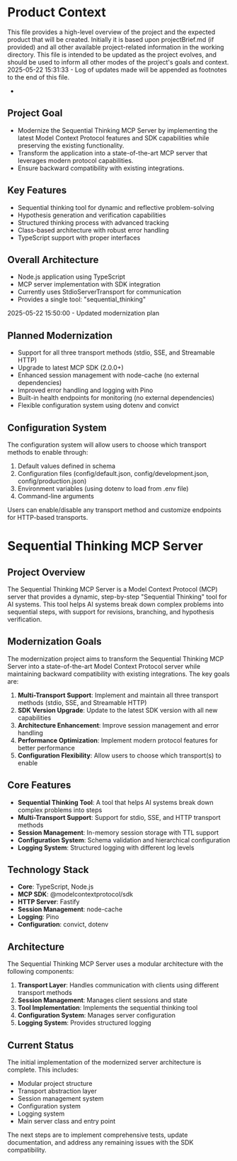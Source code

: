 # Product Context

This file provides a high-level overview of the project and the expected product that will be created. Initially it is based upon projectBrief.md (if provided) and all other available project-related information in the working directory. This file is intended to be updated as the project evolves, and should be used to inform all other modes of the project's goals and context.
2025-05-22 15:31:33 - Log of updates made will be appended as footnotes to the end of this file.

-

## Project Goal

- Modernize the Sequential Thinking MCP Server by implementing the latest Model Context Protocol features and SDK capabilities while preserving the existing functionality.
- Transform the application into a state-of-the-art MCP server that leverages modern protocol capabilities.
- Ensure backward compatibility with existing integrations.

## Key Features

- Sequential thinking tool for dynamic and reflective problem-solving
- Hypothesis generation and verification capabilities
- Structured thinking process with advanced tracking
- Class-based architecture with robust error handling
- TypeScript support with proper interfaces

## Overall Architecture

- Node.js application using TypeScript
- MCP server implementation with SDK integration
- Currently uses StdioServerTransport for communication
- Provides a single tool: "sequential_thinking"

2025-05-22 15:50:00 - Updated modernization plan

## Planned Modernization

- Support for all three transport methods (stdio, SSE, and Streamable HTTP)
- Upgrade to latest MCP SDK (2.0.0+)
- Enhanced session management with node-cache (no external dependencies)
- Improved error handling and logging with Pino
- Built-in health endpoints for monitoring (no external dependencies)
- Flexible configuration system using dotenv and convict

## Configuration System

The configuration system will allow users to choose which transport methods to enable through:

1. Default values defined in schema
2. Configuration files (config/default.json, config/development.json, config/production.json)
3. Environment variables (using dotenv to load from .env file)
4. Command-line arguments

Users can enable/disable any transport method and customize endpoints for HTTP-based transports.

# Sequential Thinking MCP Server

## Project Overview

The Sequential Thinking MCP Server is a Model Context Protocol (MCP) server that provides a dynamic, step-by-step "Sequential Thinking" tool for AI systems. This tool helps AI systems break down complex problems into sequential steps, with support for revisions, branching, and hypothesis verification.

## Modernization Goals

The modernization project aims to transform the Sequential Thinking MCP Server into a state-of-the-art Model Context Protocol server while maintaining backward compatibility with existing integrations. The key goals are:

1. **Multi-Transport Support**: Implement and maintain all three transport methods (stdio, SSE, and Streamable HTTP)
2. **SDK Version Upgrade**: Update to the latest SDK version with all new capabilities
3. **Architecture Enhancement**: Improve session management and error handling
4. **Performance Optimization**: Implement modern protocol features for better performance
5. **Configuration Flexibility**: Allow users to choose which transport(s) to enable

## Core Features

- **Sequential Thinking Tool**: A tool that helps AI systems break down complex problems into steps
- **Multi-Transport Support**: Support for stdio, SSE, and HTTP transport methods
- **Session Management**: In-memory session storage with TTL support
- **Configuration System**: Schema validation and hierarchical configuration
- **Logging System**: Structured logging with different log levels

## Technology Stack

- **Core**: TypeScript, Node.js
- **MCP SDK**: @modelcontextprotocol/sdk
- **HTTP Server**: Fastify
- **Session Management**: node-cache
- **Logging**: Pino
- **Configuration**: convict, dotenv

## Architecture

The Sequential Thinking MCP Server uses a modular architecture with the following components:

1. **Transport Layer**: Handles communication with clients using different transport methods
2. **Session Management**: Manages client sessions and state
3. **Tool Implementation**: Implements the sequential thinking tool
4. **Configuration System**: Manages server configuration
5. **Logging System**: Provides structured logging

## Current Status

The initial implementation of the modernized server architecture is complete. This includes:

- Modular project structure
- Transport abstraction layer
- Session management system
- Configuration system
- Logging system
- Main server class and entry point

The next steps are to implement comprehensive tests, update documentation, and address any remaining issues with the SDK compatibility.
